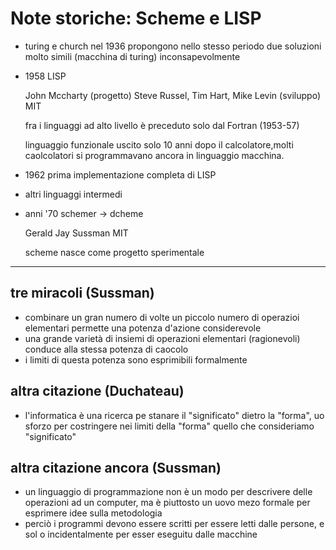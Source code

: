 # Note storiche: Scheme e LISP

* turing e church nel 1936 propongono nello stesso periodo due soluzioni molto simili (macchina di turing) inconsapevolmente

* 1958 LISP

    John Mccharty (progetto)
    Steve Russel, Tim Hart, Mike Levin (sviluppo)
    MIT

    fra i linguaggi ad alto livello è preceduto solo dal Fortran (1953-57)

    linguaggio funzionale uscito solo 10 anni dopo il calcolatore,molti caolcolatori si programmavano ancora in linguaggio macchina.

* 1962 prima implementazione completa di LISP

* altri linguaggi intermedi

* anni '70 schemer -> dcheme
 
    Gerald Jay Sussman MIT

    scheme nasce come progetto sperimentale

---
## tre miracoli (Sussman)

* combinare un gran numero di volte un piccolo numero di operazioi elementari permette una potenza d'azione considerevole
* una grande varietà di insiemi di operazioni elementari (ragionevoli) conduce alla stessa potenza di caocolo
* i limiti di questa potenza sono esprimibili formalmente

## altra citazione (Duchateau)

* l'informatica è una ricerca pe stanare il "significato" dietro la "forma", uo sforzo per costringere nei limiti della "forma" quello che consideriamo "significato"

## altra citazione ancora (Sussman)

* un linguaggio di programmazione non è un modo per descrivere delle operazioni ad un computer, ma è piuttosto un uovo mezo formale per esprimere idee sulla metodologia
* perciò i programmi devono essere scritti per essere letti dalle persone, e sol o incidentalmente per esser eseguitu dalle macchine